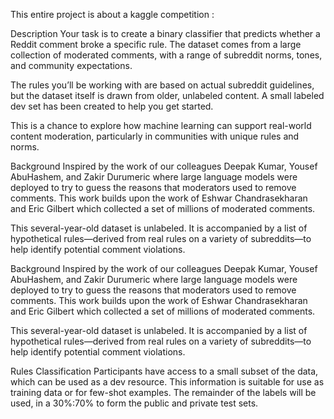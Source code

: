This entire project is about a kaggle competition : 


Description
Your task is to create a binary classifier that predicts whether a Reddit comment broke a specific rule. The dataset comes from a large collection of moderated comments, with a range of subreddit norms, tones, and community expectations.

The rules you’ll be working with are based on actual subreddit guidelines, but the dataset itself is drawn from older, unlabeled content. A small labeled dev set has been created to help you get started.

This is a chance to explore how machine learning can support real-world content moderation, particularly in communities with unique rules and norms.

Background
Inspired by the work of our colleagues Deepak Kumar, Yousef AbuHashem, and Zakir Durumeric where large language models were deployed to try to guess the reasons that moderators used to remove comments. This work builds upon the work of Eshwar Chandrasekharan and Eric Gilbert which collected a set of millions of moderated comments.

This several-year-old dataset is unlabeled. It is accompanied by a list of hypothetical rules—derived from real rules on a variety of subreddits—to help identify potential comment violations.

Background
Inspired by the work of our colleagues Deepak Kumar, Yousef AbuHashem, and Zakir Durumeric where large language models were deployed to try to guess the reasons that moderators used to remove comments. This work builds upon the work of Eshwar Chandrasekharan and Eric Gilbert which collected a set of millions of moderated comments.

This several-year-old dataset is unlabeled. It is accompanied by a list of hypothetical rules—derived from real rules on a variety of subreddits—to help identify potential comment violations.

Rules Classification
Participants have access to a small subset of the data, which can be used as a dev resource. This information is suitable for use as training data or for few-shot examples. The remainder of the labels will be used, in a 30%:70% to form the public and private test sets.